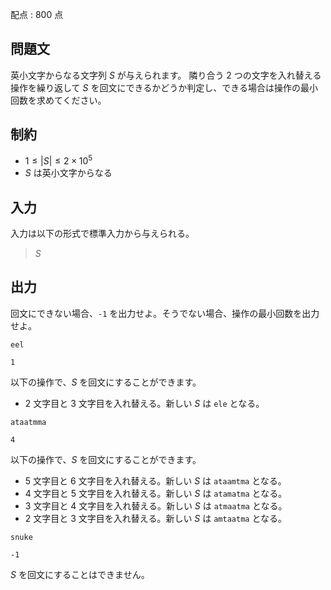 配点 : $800$ 点

## 問題文

英小文字からなる文字列 $S$ が与えられます。
隣り合う $2$ つの文字を入れ替える操作を繰り返して $S$ を回文にできるかどうか判定し、できる場合は操作の最小回数を求めてください。

## 制約

- $1 \leq |S| \leq 2 \times 10^5$
- $S$ は英小文字からなる

## 入力

入力は以下の形式で標準入力から与えられる。

> $S$

## 出力

回文にできない場合、`-1` を出力せよ。そうでない場合、操作の最小回数を出力せよ。

```input1
eel
```

```output1
1
```

以下の操作で、$S$ を回文にすることができます。

- $2$ 文字目と $3$ 文字目を入れ替える。新しい $S$ は `ele` となる。

```input2
ataatmma
```

```output2
4
```

以下の操作で、$S$ を回文にすることができます。

- $5$ 文字目と $6$ 文字目を入れ替える。新しい $S$ は `ataamtma` となる。
- $4$ 文字目と $5$ 文字目を入れ替える。新しい $S$ は `atamatma` となる。
- $3$ 文字目と $4$ 文字目を入れ替える。新しい $S$ は `atmaatma` となる。
- $2$ 文字目と $3$ 文字目を入れ替える。新しい $S$ は `amtaatma` となる。

```input3
snuke
```

```output3
-1
```

$S$ を回文にすることはできません。
